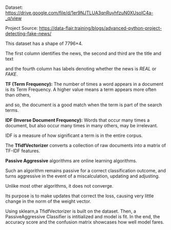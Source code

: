 Dataset: https://drive.google.com/file/d/1er9NJTLUA3qnRuyhfzuN0XUsoIC4a-_q/view

Project Source: https://data-flair.training/blogs/advanced-python-project-detecting-fake-news/

This dataset has a shape of 7796×4.

The first column identifies the news, the second and third are the title and text 

and the fourth column has labels denoting whether the news is *REAL* or *FAKE*.

**TF (Term Frequency):** The number of times a word appears in a document is its Term Frequency. A higher value means a term appears more often than others, 

and so, the document is a good match when the term is part of the search terms.

**IDF (Inverse Document Frequency):** Words that occur many times a document, but also occur many times in many others, may be irrelevant. 

IDF is a measure of how significant a term is in the entire corpus.

The **TfidfVectorizer** converts a collection of raw documents into a matrix of TF-IDF features.

**Passive Aggressive** algorithms are online learning algorithms. 

Such an algorithm remains passive for a correct classification outcome, and turns aggressive in the event of a miscalculation, updating and adjusting. 

Unlike most other algorithms, it does not converge. 

Its purpose is to make updates that correct the loss, causing very little change in the norm of the weight vector.

Using sklearn,a TfidfVectorizer is built on the dataset. Then, a PassiveAggressive Classifier is intitialized and model is fit. In the end, the accuracy score and the confusion matrix showcases how well model fares.
